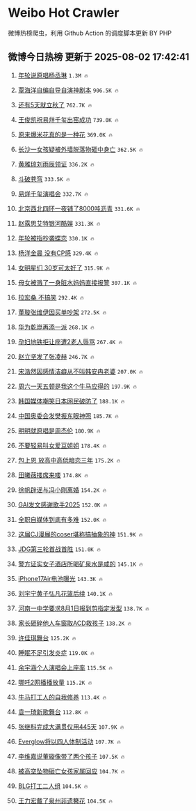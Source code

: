 # Weibo Hot Crawler 



微博热榜爬虫，利用 Github Action 的调度脚本更新 BY PHP 


## 微博今日热榜 更新于 2025-08-02 17:42:41 
1. [年轮说原唱杨丞琳](https://s.weibo.com/weibo?q=%E5%B9%B4%E8%BD%AE%E8%AF%B4%E5%8E%9F%E5%94%B1%E6%9D%A8%E4%B8%9E%E7%90%B3&t=31&band_rank=1&Refer=top) `1.3M 🔥` 

1. [覃海洋自编自导自演神剧本](https://s.weibo.com/weibo?q=%E8%A6%83%E6%B5%B7%E6%B4%8B%E8%87%AA%E7%BC%96%E8%87%AA%E5%AF%BC%E8%87%AA%E6%BC%94%E7%A5%9E%E5%89%A7%E6%9C%AC&t=31&band_rank=2&Refer=top) `906.5K 🔥` 

1. [还有5天就立秋了](https://s.weibo.com/weibo?q=%23%E8%BF%98%E6%9C%895%E5%A4%A9%E5%B0%B1%E7%AB%8B%E7%A7%8B%E4%BA%86%23&t=31&band_rank=3&Refer=top) `762.7K 🔥` 

1. [王俊凯祝易烊千玺出窑成功](https://s.weibo.com/weibo?q=%23%E7%8E%8B%E4%BF%8A%E5%87%AF%E7%A5%9D%E6%98%93%E7%83%8A%E5%8D%83%E7%8E%BA%E5%87%BA%E7%AA%91%E6%88%90%E5%8A%9F%23&t=31&band_rank=4&Refer=top) `739.0K 🔥` 

1. [原来爆米花真的是一种花](https://s.weibo.com/weibo?q=%23%E5%8E%9F%E6%9D%A5%E7%88%86%E7%B1%B3%E8%8A%B1%E7%9C%9F%E7%9A%84%E6%98%AF%E4%B8%80%E7%A7%8D%E8%8A%B1%23&t=31&band_rank=5&Refer=top) `369.0K 🔥` 

1. [长沙一女孩疑被外墙脱落物砸中身亡](https://s.weibo.com/weibo?q=%23%E9%95%BF%E6%B2%99%E4%B8%80%E5%A5%B3%E5%AD%A9%E7%96%91%E8%A2%AB%E5%A4%96%E5%A2%99%E8%84%B1%E8%90%BD%E7%89%A9%E7%A0%B8%E4%B8%AD%E8%BA%AB%E4%BA%A1%23&t=31&band_rank=6&Refer=top) `362.5K 🔥` 

1. [黄雅琼刘雨辰领证](https://s.weibo.com/weibo?q=%23%E9%BB%84%E9%9B%85%E7%90%BC%E5%88%98%E9%9B%A8%E8%BE%B0%E9%A2%86%E8%AF%81%23&t=31&band_rank=7&Refer=top) `336.2K 🔥` 

1. [斗破苍穹](https://s.weibo.com/weibo?q=%E6%96%97%E7%A0%B4%E8%8B%8D%E7%A9%B9&t=31&band_rank=8&Refer=top) `333.5K 🔥` 

1. [易烊千玺演唱会](https://s.weibo.com/weibo?q=%E6%98%93%E7%83%8A%E5%8D%83%E7%8E%BA%E6%BC%94%E5%94%B1%E4%BC%9A&t=31&band_rank=9&Refer=top) `332.7K 🔥` 

1. [北京西北四环一夜铺了8000吨沥青](https://s.weibo.com/weibo?q=%23%E5%8C%97%E4%BA%AC%E8%A5%BF%E5%8C%97%E5%9B%9B%E7%8E%AF%E4%B8%80%E5%A4%9C%E9%93%BA%E4%BA%868000%E5%90%A8%E6%B2%A5%E9%9D%92%23&t=31&band_rank=10&Refer=top) `331.6K 🔥` 

1. [赵露思艾特银河酷娱](https://s.weibo.com/weibo?q=%23%E8%B5%B5%E9%9C%B2%E6%80%9D%E8%89%BE%E7%89%B9%E9%93%B6%E6%B2%B3%E9%85%B7%E5%A8%B1%23&t=31&band_rank=11&Refer=top) `331.3K 🔥` 

1. [年轮被指抄袭蝶恋](https://s.weibo.com/weibo?q=%23%E5%B9%B4%E8%BD%AE%E8%A2%AB%E6%8C%87%E6%8A%84%E8%A2%AD%E8%9D%B6%E6%81%8B%23&t=31&band_rank=12&Refer=top) `330.1K 🔥` 

1. [杨洋金晨 没有CP感](https://s.weibo.com/weibo?q=%E6%9D%A8%E6%B4%8B%E9%87%91%E6%99%A8%20%E6%B2%A1%E6%9C%89CP%E6%84%9F&t=31&band_rank=13&Refer=top) `329.4K 🔥` 

1. [女明星们 30岁可太好了](https://s.weibo.com/weibo?q=%E5%A5%B3%E6%98%8E%E6%98%9F%E4%BB%AC%2030%E5%B2%81%E5%8F%AF%E5%A4%AA%E5%A5%BD%E4%BA%86&t=31&band_rank=14&Refer=top) `315.9K 🔥` 

1. [母女被溅了一身脏水妈妈直接报警](https://s.weibo.com/weibo?q=%23%E6%AF%8D%E5%A5%B3%E8%A2%AB%E6%BA%85%E4%BA%86%E4%B8%80%E8%BA%AB%E8%84%8F%E6%B0%B4%E5%A6%88%E5%A6%88%E7%9B%B4%E6%8E%A5%E6%8A%A5%E8%AD%A6%23&t=31&band_rank=15&Refer=top) `307.1K 🔥` 

1. [拉宏桑 不搞笑](https://s.weibo.com/weibo?q=%E6%8B%89%E5%AE%8F%E6%A1%91%20%E4%B8%8D%E6%90%9E%E7%AC%91&t=31&band_rank=16&Refer=top) `292.4K 🔥` 

1. [董璇张维伊因买单吵架](https://s.weibo.com/weibo?q=%E8%91%A3%E7%92%87%E5%BC%A0%E7%BB%B4%E4%BC%8A%E5%9B%A0%E4%B9%B0%E5%8D%95%E5%90%B5%E6%9E%B6&t=31&band_rank=17&Refer=top) `272.5K 🔥` 

1. [华为乾崑再添一派](https://s.weibo.com/weibo?q=%23%E5%8D%8E%E4%B8%BA%E4%B9%BE%E5%B4%91%E5%86%8D%E6%B7%BB%E4%B8%80%E6%B4%BE%23&t=31&band_rank=18&Refer=top) `268.1K 🔥` 

1. [孕妇地铁拒让座遭2老人辱骂](https://s.weibo.com/weibo?q=%23%E5%AD%95%E5%A6%87%E5%9C%B0%E9%93%81%E6%8B%92%E8%AE%A9%E5%BA%A7%E9%81%AD2%E8%80%81%E4%BA%BA%E8%BE%B1%E9%AA%82%23&t=31&band_rank=19&Refer=top) `267.4K 🔥` 

1. [赵立坚发了张凌赫](https://s.weibo.com/weibo?q=%E8%B5%B5%E7%AB%8B%E5%9D%9A%E5%8F%91%E4%BA%86%E5%BC%A0%E5%87%8C%E8%B5%AB&t=31&band_rank=20&Refer=top) `246.7K 🔥` 

1. [宋浩然因感情洁癖从不叫韩安冉老婆](https://s.weibo.com/weibo?q=%E5%AE%8B%E6%B5%A9%E7%84%B6%E5%9B%A0%E6%84%9F%E6%83%85%E6%B4%81%E7%99%96%E4%BB%8E%E4%B8%8D%E5%8F%AB%E9%9F%A9%E5%AE%89%E5%86%89%E8%80%81%E5%A9%86&t=31&band_rank=21&Refer=top) `207.0K 🔥` 

1. [周六一天五顿是我这个牛马应得的](https://s.weibo.com/weibo?q=%E5%91%A8%E5%85%AD%E4%B8%80%E5%A4%A9%E4%BA%94%E9%A1%BF%E6%98%AF%E6%88%91%E8%BF%99%E4%B8%AA%E7%89%9B%E9%A9%AC%E5%BA%94%E5%BE%97%E7%9A%84&t=31&band_rank=22&Refer=top) `197.9K 🔥` 

1. [韩国媒体嘲笑日本网民破防了](https://s.weibo.com/weibo?q=%E9%9F%A9%E5%9B%BD%E5%AA%92%E4%BD%93%E5%98%B2%E7%AC%91%E6%97%A5%E6%9C%AC%E7%BD%91%E6%B0%91%E7%A0%B4%E9%98%B2%E4%BA%86&t=31&band_rank=23&Refer=top) `188.1K 🔥` 

1. [中国奥委会发樊振东眼神照](https://s.weibo.com/weibo?q=%23%E4%B8%AD%E5%9B%BD%E5%A5%A5%E5%A7%94%E4%BC%9A%E5%8F%91%E6%A8%8A%E6%8C%AF%E4%B8%9C%E7%9C%BC%E7%A5%9E%E7%85%A7%23&t=31&band_rank=24&Refer=top) `185.7K 🔥` 

1. [明明就原唱是周杰伦](https://s.weibo.com/weibo?q=%E6%98%8E%E6%98%8E%E5%B0%B1%E5%8E%9F%E5%94%B1%E6%98%AF%E5%91%A8%E6%9D%B0%E4%BC%A6&t=31&band_rank=25&Refer=top) `180.9K 🔥` 

1. [不要轻易叫女爱豆姐姐](https://s.weibo.com/weibo?q=%E4%B8%8D%E8%A6%81%E8%BD%BB%E6%98%93%E5%8F%AB%E5%A5%B3%E7%88%B1%E8%B1%86%E5%A7%90%E5%A7%90&t=31&band_rank=26&Refer=top) `178.4K 🔥` 

1. [包上恩 放高中高低暗恋三年](https://s.weibo.com/weibo?q=%E5%8C%85%E4%B8%8A%E6%81%A9%20%E6%94%BE%E9%AB%98%E4%B8%AD%E9%AB%98%E4%BD%8E%E6%9A%97%E6%81%8B%E4%B8%89%E5%B9%B4&t=31&band_rank=27&Refer=top) `175.2K 🔥` 

1. [田曦薇搂席来喽](https://s.weibo.com/weibo?q=%23%E7%94%B0%E6%9B%A6%E8%96%87%E6%90%82%E5%B8%AD%E6%9D%A5%E5%96%BD%23&t=31&band_rank=28&Refer=top) `174.8K 🔥` 

1. [徐帆辟谣与冯小刚离婚](https://s.weibo.com/weibo?q=%23%E5%BE%90%E5%B8%86%E8%BE%9F%E8%B0%A3%E4%B8%8E%E5%86%AF%E5%B0%8F%E5%88%9A%E7%A6%BB%E5%A9%9A%23&t=31&band_rank=29&Refer=top) `154.2K 🔥` 

1. [GAI发文感谢歌手2025](https://s.weibo.com/weibo?q=GAI%E5%8F%91%E6%96%87%E6%84%9F%E8%B0%A2%E6%AD%8C%E6%89%8B2025&t=31&band_rank=30&Refer=top) `152.0K 🔥` 

1. [全职自媒体到底有多难](https://s.weibo.com/weibo?q=%E5%85%A8%E8%81%8C%E8%87%AA%E5%AA%92%E4%BD%93%E5%88%B0%E5%BA%95%E6%9C%89%E5%A4%9A%E9%9A%BE&t=31&band_rank=31&Refer=top) `152.0K 🔥` 

1. [这届CJ漫展的coser堪称搞抽象的神](https://s.weibo.com/weibo?q=%23%E8%BF%99%E5%B1%8ACJ%E6%BC%AB%E5%B1%95%E7%9A%84coser%E5%A0%AA%E7%A7%B0%E6%90%9E%E6%8A%BD%E8%B1%A1%E7%9A%84%E7%A5%9E%23&t=31&band_rank=32&Refer=top) `151.9K 🔥` 

1. [JDG第三轮首战首胜](https://s.weibo.com/weibo?q=%23JDG%E7%AC%AC%E4%B8%89%E8%BD%AE%E9%A6%96%E6%88%98%E9%A6%96%E8%83%9C%23&t=31&band_rank=33&Refer=top) `151.0K 🔥` 

1. [警方证实女子酒店所喝矿泉水是咸的](https://s.weibo.com/weibo?q=%23%E8%AD%A6%E6%96%B9%E8%AF%81%E5%AE%9E%E5%A5%B3%E5%AD%90%E9%85%92%E5%BA%97%E6%89%80%E5%96%9D%E7%9F%BF%E6%B3%89%E6%B0%B4%E6%98%AF%E5%92%B8%E7%9A%84%23&t=31&band_rank=34&Refer=top) `145.1K 🔥` 

1. [iPhone17Air电池曝光](https://s.weibo.com/weibo?q=%23iPhone17Air%E7%94%B5%E6%B1%A0%E6%9B%9D%E5%85%89%23&t=31&band_rank=35&Refer=top) `143.3K 🔥` 

1. [刘宇宁黄子弘凡花篮后续](https://s.weibo.com/weibo?q=%E5%88%98%E5%AE%87%E5%AE%81%E9%BB%84%E5%AD%90%E5%BC%98%E5%87%A1%E8%8A%B1%E7%AF%AE%E5%90%8E%E7%BB%AD&t=31&band_rank=36&Refer=top) `140.1K 🔥` 

1. [河南一中学要求8月1日报到剪指定发型](https://s.weibo.com/weibo?q=%23%E6%B2%B3%E5%8D%97%E4%B8%80%E4%B8%AD%E5%AD%A6%E8%A6%81%E6%B1%828%E6%9C%881%E6%97%A5%E6%8A%A5%E5%88%B0%E5%89%AA%E6%8C%87%E5%AE%9A%E5%8F%91%E5%9E%8B%23&t=31&band_rank=37&Refer=top) `138.7K 🔥` 

1. [家长砸碎他人车窗取ACD救孩子](https://s.weibo.com/weibo?q=%23%E5%AE%B6%E9%95%BF%E7%A0%B8%E7%A2%8E%E4%BB%96%E4%BA%BA%E8%BD%A6%E7%AA%97%E5%8F%96ACD%E6%95%91%E5%AD%A9%E5%AD%90%23&t=31&band_rank=38&Refer=top) `138.2K 🔥` 

1. [许佳琪舞台](https://s.weibo.com/weibo?q=%E8%AE%B8%E4%BD%B3%E7%90%AA%E8%88%9E%E5%8F%B0&t=31&band_rank=39&Refer=top) `125.2K 🔥` 

1. [睡眠不足引发炎症](https://s.weibo.com/weibo?q=%23%E7%9D%A1%E7%9C%A0%E4%B8%8D%E8%B6%B3%E5%BC%95%E5%8F%91%E7%82%8E%E7%97%87%23&t=31&band_rank=40&Refer=top) `119.0K 🔥` 

1. [余宇涵个人演唱会上座率](https://s.weibo.com/weibo?q=%23%E4%BD%99%E5%AE%87%E6%B6%B5%E4%B8%AA%E4%BA%BA%E6%BC%94%E5%94%B1%E4%BC%9A%E4%B8%8A%E5%BA%A7%E7%8E%87%23&t=31&band_rank=41&Refer=top) `115.5K 🔥` 

1. [哪吒2网播播放量](https://s.weibo.com/weibo?q=%23%E5%93%AA%E5%90%922%E7%BD%91%E6%92%AD%E6%92%AD%E6%94%BE%E9%87%8F%23&t=31&band_rank=42&Refer=top) `115.2K 🔥` 

1. [牛马打工人的自我修养](https://s.weibo.com/weibo?q=%23%E7%89%9B%E9%A9%AC%E6%89%93%E5%B7%A5%E4%BA%BA%E7%9A%84%E8%87%AA%E6%88%91%E4%BF%AE%E5%85%BB%23&t=31&band_rank=43&Refer=top) `113.4K 🔥` 

1. [袁一琦新歌舞台](https://s.weibo.com/weibo?q=%E8%A2%81%E4%B8%80%E7%90%A6%E6%96%B0%E6%AD%8C%E8%88%9E%E5%8F%B0&t=31&band_rank=44&Refer=top) `112.8K 🔥` 

1. [张继科完成大满贯仅用445天](https://s.weibo.com/weibo?q=%E5%BC%A0%E7%BB%A7%E7%A7%91%E5%AE%8C%E6%88%90%E5%A4%A7%E6%BB%A1%E8%B4%AF%E4%BB%85%E7%94%A8445%E5%A4%A9&t=31&band_rank=45&Refer=top) `107.9K 🔥` 

1. [Everglow将以四人体制活动](https://s.weibo.com/weibo?q=%23Everglow%E5%B0%86%E4%BB%A5%E5%9B%9B%E4%BA%BA%E4%BD%93%E5%88%B6%E6%B4%BB%E5%8A%A8%23&t=31&band_rank=46&Refer=top) `107.7K 🔥` 

1. [李维嘉说董璇像带了两个孩子](https://s.weibo.com/weibo?q=%E6%9D%8E%E7%BB%B4%E5%98%89%E8%AF%B4%E8%91%A3%E7%92%87%E5%83%8F%E5%B8%A6%E4%BA%86%E4%B8%A4%E4%B8%AA%E5%AD%A9%E5%AD%90&t=31&band_rank=47&Refer=top) `107.5K 🔥` 

1. [被高空坠物砸亡女孩家属回应](https://s.weibo.com/weibo?q=%23%E8%A2%AB%E9%AB%98%E7%A9%BA%E5%9D%A0%E7%89%A9%E7%A0%B8%E4%BA%A1%E5%A5%B3%E5%AD%A9%E5%AE%B6%E5%B1%9E%E5%9B%9E%E5%BA%94%23&t=31&band_rank=48&Refer=top) `104.7K 🔥` 

1. [BLG打工二人组](https://s.weibo.com/weibo?q=BLG%E6%89%93%E5%B7%A5%E4%BA%8C%E4%BA%BA%E7%BB%84&t=31&band_rank=49&Refer=top) `104.5K 🔥` 

1. [王力宏戴了泉州非遗簪花](https://s.weibo.com/weibo?q=%E7%8E%8B%E5%8A%9B%E5%AE%8F%E6%88%B4%E4%BA%86%E6%B3%89%E5%B7%9E%E9%9D%9E%E9%81%97%E7%B0%AA%E8%8A%B1&t=31&band_rank=50&Refer=top) `104.5K 🔥` 

